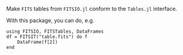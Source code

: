 Make `FITS` tables from `FITSIO.jl` conform to the `Tables.jl` interface.

With this package, you can do, e.g.
```
using FITSIO, FITSTables, DataFrames
df = FITSIT("table.fits") do f
    DataFrame(f[2])
end
```
